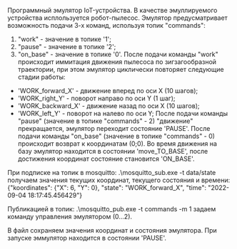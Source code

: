 Программный эмулятор IoT-устройства.
В качестве эмуллируемого устройства исплользуется робот-пылесос. Эмулятор предусматривает возможность подачи 3-х команд, используя топик "commands":
1. "work" - значение в топике '1'; 
2. "pause" - значение в топике '2'; 
3. "on_base" - значение в топике '0'.
После подачи команды "work" происходит иммитация движения пылесоса по зигзагообразной траектории, при этом эмулятор циклически повторяет следующие стадии работы:
- 'WORK_forward_X' - движение вперед по оси Х (10 шагов);
- 'WORK_right_Y' - поворот направо по оси Y (1 шаг);
- 'WORK_backward_X' - движение назад по оси X (10 шагов);
- 'WORK_left_Y' - поворот на налево по оси Y;
После подачи команды "pause" (значение в топике "commands" - 2) "движение" прекращается, эмулятор переходит  состояние 'PAUSE'.
После подачи команды "on_base" (значение в топике "commands" - 0) происходит возврат к координатам (0;0). Во время движения на базу эмулятор находится в состоянии 'move_TO_BASE', после достижения координат состояние становится 'ON_BASE'.


При подписке на топик в mosquitto:
.\mosquitto_sub.exe -t data/state
получаем значения текущих координат, текущего состояния и времени:
{"koordinates": {"X": 6, "Y": 0}, "state": "WORK_forward_X", "time": "2022-09-04 18:17:45.456429"}

Публикацией в топик:
.\mosquitto_pub.exe -t commands -m 1
задаем команду управления эмулятором (0...2).

В файл сохраняем значения координат и состояния эмулятора. При запуске эммулятор находится в состоянии 'PAUSE'. 